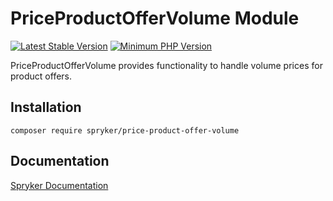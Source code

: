 # PriceProductOfferVolume Module
[![Latest Stable Version](https://poser.pugx.org/spryker/price-product-offer-volume/v/stable.svg)](https://packagist.org/packages/spryker/price-product-offer-volume)
[![Minimum PHP Version](https://img.shields.io/badge/php-%3E%3D%207.4-8892BF.svg)](https://php.net/)

PriceProductOfferVolume provides functionality to handle volume prices for product offers.

## Installation

```
composer require spryker/price-product-offer-volume
```

## Documentation

[Spryker Documentation](https://docs.spryker.com)
